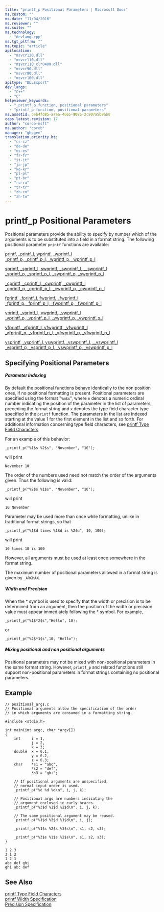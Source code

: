 ```yaml
---
title: "printf_p Positional Parameters | Microsoft Docs"
ms.custom: ""
ms.date: "11/04/2016"
ms.reviewer: ""
ms.suite: ""
ms.technology: 
  - "devlang-cpp"
ms.tgt_pltfrm: ""
ms.topic: "article"
apilocation: 
  - "msvcr120.dll"
  - "msvcr110.dll"
  - "msvcr110_clr0400.dll"
  - "msvcr90.dll"
  - "msvcr80.dll"
  - "msvcr100.dll"
apitype: "DLLExport"
dev_langs: 
  - "C++"
  - "C"
helpviewer_keywords: 
  - "_printf_p function, positional parameters"
  - "printf_p function, positional parameters"
ms.assetid: beb4fd85-a7aa-4665-9085-2c907a5b9ab0
caps.latest.revision: 17
author: "corob-msft"
ms.author: "corob"
manager: "ghogen"
translation.priority.ht: 
  - "cs-cz"
  - "de-de"
  - "es-es"
  - "fr-fr"
  - "it-it"
  - "ja-jp"
  - "ko-kr"
  - "pl-pl"
  - "pt-br"
  - "ru-ru"
  - "tr-tr"
  - "zh-cn"
  - "zh-tw"
---
```

# printf_p Positional Parameters
Positional parameters provide the ability to specify by number which of the arguments is to be substituted into a field in a format string. The following positional parameter `printf` functions are available:  
  
 [printf, _printf_l, wprintf, _wprintf_l](../c-runtime-library/reference/printf-printf-l-wprintf-wprintf-l.md)  
 [_printf_p, _printf_p_l, _wprintf_p, _wprintf_p_l](../c-runtime-library/reference/printf-p-printf-p-l-wprintf-p-wprintf-p-l.md)  
  
 [sprintf, _sprintf_l, swprintf, _swprintf_l, \__swprintf_l](../c-runtime-library/reference/sprintf-sprintf-l-swprintf-swprintf-l-swprintf-l.md)  
 [_sprintf_p, _sprintf_p_l, _swprintf_p, _swprintf_p_l](../c-runtime-library/reference/sprintf-p-sprintf-p-l-swprintf-p-swprintf-p-l.md)  
  
 [_cprintf, _cprintf_l, _cwprintf, _cwprintf_l](../c-runtime-library/reference/cprintf-cprintf-l-cwprintf-cwprintf-l.md)  
 [_cprintf_p, _cprintf_p_l, _cwprintf_p, _cwprintf_p_l](../c-runtime-library/reference/cprintf-p-cprintf-p-l-cwprintf-p-cwprintf-p-l.md)  
  
 [fprintf, _fprintf_l, fwprintf, _fwprintf_l](../c-runtime-library/reference/fprintf-fprintf-l-fwprintf-fwprintf-l.md)  
 [_fprintf_p, _fprintf_p_l, _fwprintf_p, _fwprintf_p_l](../c-runtime-library/reference/fprintf-p-fprintf-p-l-fwprintf-p-fwprintf-p-l.md)  
  
 [vprintf, _vprintf_l, vwprintf, _vwprintf_l](../c-runtime-library/reference/vprintf-vprintf-l-vwprintf-vwprintf-l.md)  
 [_vprintf_p, _vprintf_p_l, _vwprintf_p, _vwprintf_p_l](../c-runtime-library/reference/vprintf-p-vprintf-p-l-vwprintf-p-vwprintf-p-l.md)  
  
 [vfprintf, _vfprintf_l, vfwprintf, _vfwprintf_l](../c-runtime-library/reference/vfprintf-vfprintf-l-vfwprintf-vfwprintf-l.md)  
 [_vfprintf_p, _vfprintf_p_l, _vfwprintf_p, _vfwprintf_p_l](../c-runtime-library/reference/vfprintf-p-vfprintf-p-l-vfwprintf-p-vfwprintf-p-l.md)  
  
 [vsprintf, _vsprintf_l, vswprintf, _vswprintf_l, \__vswprintf_l](../c-runtime-library/reference/vsprintf-vsprintf-l-vswprintf-vswprintf-l-vswprintf-l.md)  
 [_vsprintf_p, _vsprintf_p_l, _vswprintf_p, _vswprintf_p_l](../c-runtime-library/reference/vsprintf-p-vsprintf-p-l-vswprintf-p-vswprintf-p-l.md)  
  
## Specifying Positional Parameters  
  
##### Parameter Indexing  
 By default the positional functions behave identically to the non position ones, if no positional formatting is present. Positional parameters are specified using the format "`%m$x`", where `m` denotes a numeric ordinal number indicating the position of the parameter in the list of parameters, preceding the format string and `x` denotes the type field character type specified in the `printf` function. The parameters in the list are indexed starting at the value 1 for the first element in the list and so forth. For additional information concerning type field characters, see [printf Type Field Characters](../c-runtime-library/printf-type-field-characters.md).  
  
 For an example of this behavior:  
  
```  
_printf_p("%1$s %2$s", "November", "10");  
```  
  
 will print  
  
```  
November 10  
```  
  
 The order of the numbers used need not match the order of the arguments given. Thus the following is valid:  
  
```  
_printf_p("%2$s %1$s", "November", "10");  
```  
  
 will print  
  
```  
10 November  
```  
  
 Parameter may be used more than once while formatting, unlike in traditional format strings, so that  
  
```  
_printf_p("%1$d times %1$d is %2$d", 10, 100);  
```  
  
 will print  
  
```  
10 times 10 is 100  
```  
  
 However, all arguments must be used at least once somewhere in the format string.  
  
 The maximum number of positional parameters allowed in a format string is given by `_ARGMAX`.  
  
##### Width and Precision  
 When the * symbol is used to specify that the width or precision is to be determined from an argument, then the position of the width or precision value must appear immediately following the \* symbol. For example,  
  
```  
_printf_p("%1$*2$s","Hello", 10);  
```  
  
 or  
  
```  
_printf_p("%2$*1$s",10, "Hello");  
```  
  
##### Mixing positional and non positional arguments  
 Positional parameters may not be mixed with non-positional parameters in the same format string.  However, `printf_p` and related functions still support non-positional parameters in format strings containing no positional parameters.  
  
## Example  
  
```  
// positional_args.c  
// Positional arguments allow the specification of the order  
// in which arguments are consumed in a formatting string.  
  
#include <stdio.h>  
  
int main(int argc, char *argv[])  
{  
    int     i = 1,  
            j = 2,  
            k = 3;  
    double  x = 0.1,  
            y = 0.2,  
            z = 0.3;  
    char    *s1 = "abc",  
            *s2 = "def",  
            *s3 = "ghi";  
  
    // If positional arguments are unspecified,  
    // normal input order is used.  
    _printf_p("%d %d %d\n", i, j, k);  
  
    // Positional args are numbers indicating the  
    // argument enclosed in curly braces.  
    _printf_p("%3$d %1$d %2$d\n", i, j, k);  
  
    // The same positional argument may be reused.  
    _printf_p("%1$d %2$d %1$d\n", i, j);  
  
    _printf_p("%1$s %2$s %3$s\n", s1, s2, s3);  
  
    _printf_p("%3$s %1$s %2$s\n", s1, s2, s3);  
}  
```  
  
```Output  
1 2 3  
3 1 2  
1 2 1  
abc def ghi  
ghi abc def  
```  
  
## See Also  
 [printf Type Field Characters](../c-runtime-library/printf-type-field-characters.md)   
 [printf Width Specification](../c-runtime-library/printf-width-specification.md)   
 [Precision Specification](../c-runtime-library/precision-specification.md)